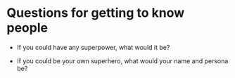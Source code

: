 # Questions for getting to know people

- If you could have any superpower, what would it be?

- If you could be your own superhero, what would your name and persona be?
